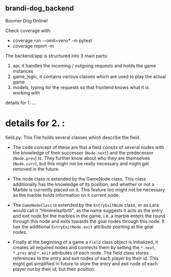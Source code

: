 ## brandi-dog_backend

Boomer Dog Online!

Check coverage with: 
 - coverage run --omit=venv* -m pytest
 - coverage report -m
 

The backend/app is structured into 3 main parts: 
1. api, it handles the incoming / outgoing requests and holds the game instances
2. game_logic, it contains various classes which are used to play the actual game
3. models, typing for the requests so that frontend knows what it is working with


details for 1. ...
# details for 2. :

field.py: This File holds several classes which describe the field.
 - The code concept of these are that a field consits of several nodes with the knowledge of their successor (`Node.next`) and the predecessor (`Node.prev`) is. They further know about who they are themselves (`Node.curr`), but this might not be really necessary and might get removed in the future.
 - The node class is extended by the GameNode class. This class additionally has the knowledge of its position, and whether or not a Marble is currently placed on it. This feature too might not be necessary as the marble holds information on it current node.
 
 - The `GameNodeClass` is extended by the `EntryExitNode` class, or as Lara would call it "Himmelspförtli", as the name suggests it acts as the entry and exit node for the marbles in the game, i.e. a marble enters the round through this node and exits towards the goal nodes through this  node. It has the additional `EntryExitNode.exit`  attribute pointing at the goal nodes.
 
 - Finally at the beginning of a game a `Field` class object is initialized, it creates all required nodes and connects them by setting the `*.next`, `*.prev` and `*.exit` attributes of each node. The field class stores references to the entry and exit nodes of each player by their id. This might get simplified in future to store the entry and exit node of each player not by their id, but their position.
